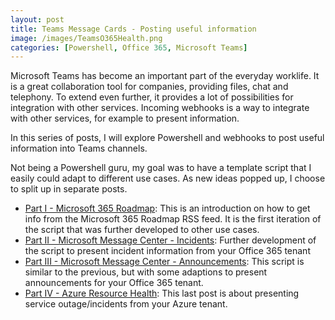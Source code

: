```yaml
---
layout: post
title: Teams Message Cards - Posting useful information
image: /images/TeamsO365Health.png
categories: [Powershell, Office 365, Microsoft Teams]
---
```


Microsoft Teams has become an important part of the everyday worklife. It is a great collaboration tool for companies, providing files, chat and telephony. To extend even further, it provides a lot of possibilities for integration with other services. Incoming webhooks is a way to integrate with other services, for example to present information.

In this series of posts, I will explore Powershell and webhooks to post useful information into Teams channels.

Not being a Powershell guru, my goal was to have a template script that I easily could adapt to different use cases. As new ideas popped up, I choose to split up in separate posts.

- [Part I - Microsoft 365 Roadmap](https://thingsinthe.cloud/Teams-message-cards-Getting-Office-365-roadmap-into-channel/): This is an introduction on how to get info from the Microsoft 365 Roadmap RSS feed. It is the first iteration of the script that was further developed to other use cases.
- [Part II - Microsoft Message Center - Incidents](https://thingsinthe.cloud/Teams-message-cards-Office-365-Health-status/): Further development of the script to present incident information from your Office 365 tenant
- [Part III - Microsoft Message Center - Announcements](https://thingsinthe.cloud/Teamsmessagecards-MessageCenter/): This script is similar to the previous, but with some adaptions to present announcements for your Office 365 tenant.
- [Part IV - Azure Resource Health](https://thingsinthe.cloud/AzureHealth/): This last post is about presenting service outage/incidents from your Azure tenant.
